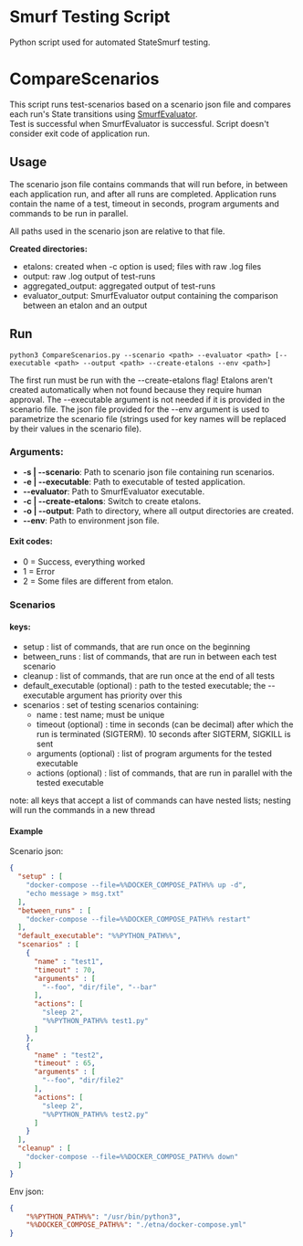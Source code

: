 # Smurf Testing Script
Python script used for automated StateSmurf testing.

# CompareScenarios
This script runs test-scenarios based on a scenario json file and compares each run's State transitions using [SmurfEvaluator](https://github.com/Melky-Phoe/StateSmurf/tree/master/SmurfEvaluator).  
Test is successful when SmurfEvaluator is successful. Script doesn't consider exit code of application run.


## Usage
The scenario json file contains commands that will run before, in between each application run, and after all runs are completed.
Application runs contain the name of a test, timeout in seconds, program arguments and commands to be run in parallel.

All paths used in the scenario json are relative to that file.

**Created directories:** 
* etalons: created when -c option is used; files with raw .log files
* output: raw .log output of test-runs
* aggregated_output: aggregated output of test-runs
* evaluator_output: SmurfEvaluator output containing the comparison between an etalon and an output

## Run
```
python3 CompareScenarios.py --scenario <path> --evaluator <path> [--executable <path> --output <path> --create-etalons --env <path>]
```  
The first run must be run with the --create-etalons flag! Etalons aren't created automatically when not found because they require human approval. The --executable argument is not needed if it is provided in the scenario file. The json file provided for the --env argument is used to parametrize the scenario file (strings used for key names will be replaced by their values in the scenario file).
### Arguments:
- **-s | --scenario**: Path to scenario json file containing run scenarios.
- **-e | --executable**: Path to executable of tested application.
- **--evaluator**: Path to SmurfEvaluator executable.
- **-c | --create-etalons**: Switch to create etalons.
- **-o | --output**: Path to directory, where all output directories are created.
- **--env**: Path to environment json file.

#### Exit codes:
- 0 = Success, everything worked
- 1 = Error
- 2 = Some files are different from etalon.
### Scenarios

#### keys:
- setup : list of commands, that are run once on the beginning
- between_runs : list of commands, that are run in between each test scenario
- cleanup : list of commands, that are run once at the end of all tests
- default_executable (optional) : path to the tested executable; the --executable argument has priority over this
- scenarios : set of testing scenarios containing:
  - name : test name; must be unique
  - timeout (optional) : time in seconds (can be decimal) after which the run is terminated (SIGTERM). 10 seconds after SIGTERM, SIGKILL is sent 
  - arguments (optional) : list of program arguments for the tested executable
  - actions (optional) : list of commands, that are run in parallel with the tested executable

note: all keys that accept a list of commands can have nested lists; nesting will run the commands in a new thread
  
#### Example
Scenario json:
```json
{
  "setup" : [
    "docker-compose --file=%%DOCKER_COMPOSE_PATH%% up -d", 
    "echo message > msg.txt"
  ],
  "between_runs" : [
    "docker-compose --file=%%DOCKER_COMPOSE_PATH%% restart"
  ],
  "default_executable": "%%PYTHON_PATH%%",
  "scenarios" : [
    {
      "name" : "test1",
      "timeout" : 70,
      "arguments" : [
        "--foo", "dir/file", "--bar"
      ],
      "actions": [
        "sleep 2",
        "%%PYTHON_PATH%% test1.py"
      ]
    },
    {
      "name" : "test2",
      "timeout" : 65,
      "arguments" : [
        "--foo", "dir/file2"
      ],
      "actions": [
        "sleep 2",
        "%%PYTHON_PATH%% test2.py"
      ]
    }
  ],
  "cleanup" : [
    "docker-compose --file=%%DOCKER_COMPOSE_PATH%% down"
  ]
}
```

Env json:
```json
{
    "%%PYTHON_PATH%%": "/usr/bin/python3",
    "%%DOCKER_COMPOSE_PATH%%": "./etna/docker-compose.yml"
}
```

